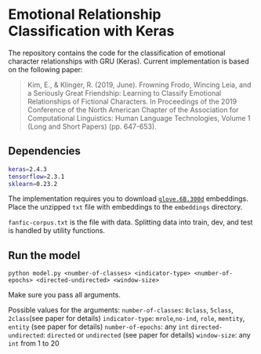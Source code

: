 # Emotional Relationship Classification with Keras

The repository contains the code for the classification of emotional character relationships with GRU (Keras). Current implementation is based on the following paper:

> Kim, E., & Klinger, R. (2019, June). Frowning Frodo, Wincing Leia, and a Seriously Great Friendship: Learning to Classify Emotional Relationships of Fictional Characters. In Proceedings of the 2019 Conference of the North American Chapter of the Association for Computational Linguistics: Human Language Technologies, Volume 1 (Long and Short Papers) (pp. 647-653).

## Dependencies

```bash
keras=2.4.3
tensorflow=2.3.1
sklearn=0.23.2
```

The implementation requires you to download [`glove.6B.300d`](http://nlp.stanford.edu/data/glove.6B.zip) embeddings. Place the unzipped `txt` file with embeddings to the `embeddings` directory.

`fanfic-corpus.txt` is the file with data. Splitting data into train, dev, and test is handled by utility functions.

## Run the model

`python model.py <number-of-classes> <indicator-type> <number-of-epochs> <directed-undirected> <window-size>`

Make sure you pass all arguments.

Possible values for the arguments:
`number-of-classes`: `8class`, `5class`, `2class`(see paper for details)
`indicator-type`: `mrole`,`no-ind`, `role`, `mentity`, `entity` (see paper for details)
`number-of-epochs`: any `int`
`directed-undirected`: `directed` or `undirected` (see paper for details)
`window-size`: any `int` from 1 to 20

